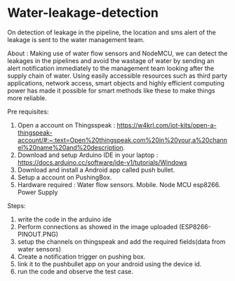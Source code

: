 # Water-leakage-detection
On detection of leakage in the pipeline, the location and sms alert of the leakage is sent to the water management team.

About :
Making use of water flow sensors and NodeMCU, we can detect the leakages in the pipelines and avoid the wastage of water by 
sending an alert notification immediately to the management team looking after the supply chain of water. Using easily accessible resources such as third party applications, network access, smart objects and highly efficient computing power has made it possible for smart methods like these to make things more reliable.

Pre requisites:
1. Open a account on Thingsspeak : https://w4krl.com/iot-kits/open-a-thingspeak-account/#:~:text=Open%20thingspeak.com%20in%20your,a%20channel%20name%20and%20description.
2. Download and setup Arduino IDE in your laptop : https://docs.arduino.cc/software/ide-v1/tutorials/Windows
3. Download and install a Android app called push bullet.
4. Setup a account on PushingBox.
5. Hardware required : 
   Water flow sensors.
   Mobile.
   Node MCU esp8266.
   Power Supply


Steps:
1. write the code in the arduino ide
2. Perform connections as showed in the image uploaded (ESP8266-PINOUT.PNG)
3. setup the channels on thingspeak and add the required fields(data from water sensors)
4. Create a notification trigger on pushing box.
5. link it to the pushbullet app on your android using the device id.
6. run the code and observe the test case.

